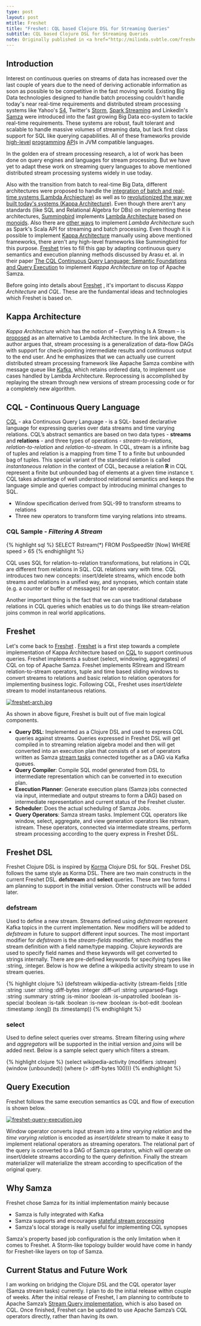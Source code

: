 ```yaml
---
type: post
layout: post
mtitle: Freshet
title: "Freshet: CQL based Clojure DSL for Streaming Queries"
subtitle: CQL based Clojure DSL for Streaming Queries
note: Originally published in <a href="http://milinda.svbtle.com/freshet-cql-based-clojure-dsl-for-streaming-queries">milinda.svbtle.com</a>. <br/><br/> Please note that, I have stop working on Freshet temporarily to focus on implmenting SQL based streaming query layer on top of Apache Samza. You can find more information about that project <a href="https://issues.apache.org/jira/browse/SAMZA-390">here</a>.
---
```

## Introduction

Interest on continuous queries on streams of data has increased over the last couple of years due to the need of deriving actionable information as soon as possible to be competitive in the fast moving world. Existing Big Data technologies designed to handle batch processing couldn't handle today's near real-time requirements and distributed stream processing systems like Yahoo's [S4](http://incubator.apache.org/s4/), Twitter's [Storm](https://storm.apache.org/), [Spark Streaming](https://spark.apache.org/streaming/) and LinkedIn's [Samza](http://samza.incubator.apache.org/) were introduced into the fast growing Big Data eco-system to tackle real-time requirements. These systems are robust, fault tolerant and scalable to handle massive volumes of streaming data, but lack first class support for SQL like querying capabilities. All of these frameworks provide [high-level](http://samza.incubator.apache.org/learn/documentation/0.8/api/overview.html) [programming](https://storm.apache.org/documentation/Trident-tutorial.html) [API](https://spark.apache.org/docs/latest/streaming-programming-guide.html)s in JVM compatible languages.

In the golden era of stream processing research, a lot of work has been done on query engines and languages for stream processing. But we have yet to adapt these work on streaming query languages to above mentioned distributed stream processing systems widely in use today.

Also with the transition from batch to real-time Big Data, different architectures were proposed to handle the [integration of batch and real-time systems (Lambda Archiecture)](http://lambda-architecture.net/) as well as to [revolutionized the way we built today's systems (Kappa Architecture)](http://www.kappa-architecture.com/). Even though there aren't any standards (like SQL and Relational Algebra for DBs) on implementing these architectures, [Summingbird](https://github.com/twitter/summingbird) implements [Lambda Architecture](http://lambda-architecture.net/) based on [monoids](http://en.wikipedia.org/wiki/Monoid). Also there are [other ways](http://spark-summit.org/2014/talk/applying-the-lambda-architecture-with-spark) to implement *Lambda Architecture* such as Spark's Scala API for streaming and batch processing. Even though it is possible to implement [Kappa Architecture](http://www.kappa-architecture.com/) manually using above mentioned frameworks, there aren't any high-level frameworks like Summingbird for this purpose. [Freshet](https://github.com/milinda/Freshet) tries to fill this gap by adapting continuous query semantics and execution planning methods discussed by Arasu et. al. in their paper [The CQL Continuous Query Language: Semantic Foundations and Query Execution](https://cs.uwaterloo.ca/~david/cs848/stream-cql.pdf) to implement *Kappa Architecture* on top of Apache Samza.

Before going into details about [Freshet](https://github.com/milinda/Freshet) , it's important to discuss *Kappa Architecture* and *CQL*. These are the fundamental ideas and technologies which Freshet is based on.

## Kappa Architecture

*Kappa Architecture* which has the notion of – Everything Is A Stream – is [proposed](http://radar.oreilly.com/2014/07/questioning-the-lambda-architecture.html) as an alternative to Lambda Architecture. In the link above, the author  argues that, stream processing is a generalization of data-flow DAGs with support for check-pointing intermediate results and continuous output to the end user. And he emphasizes that we can actually use current distributed stream processing framework like Aapache Samza combine with message queue like [Kafka](http://kafka.apache.org/), which retains ordered data, to implement use cases handled by Lambda Architecture. Reprocessing is accomplished by replaying the stream through new versions of stream processing code or for a completely new algorithm.

## CQL - Continuous Query Language

[CQL](https://cs.uwaterloo.ca/~david/cs848/stream-cql.pdf) - aka Continuous Query Language - is a SQL- based declarative language for expressing queries over data streams and time varying relations. CQL’s abstract semantics are based on two data types - **streams** and **relations** - and three types of operations - *stream-to-relations*, *relation-to-relation* and *relation-to-stream*. In CQL, stream is a infinite bag of tuples and relation is a mapping from time &Tau; to a finite but unbounded bag of tuples. This special variant of the standard relation is called *instantaneous relation* in the context of CQL, because a relation **R** in CQL represent a finite but unbounded bag of elements at a given time instance &tau;. CQL takes advantage of well understood relational semantics and keeps the language simple and queries compact by introducing minimal changes to SQL.

- Window specification derived from SQL-99 to transform streams to relations
- Three new operators to transform time varying relations into streams.

### CQL Sample - *Filtering A Stream*

{% highlight sql %}
SELECT Rstream(*)
 FROM PosSpeedStr [Now]
 WHERE speed > 65
{% endhighlight %}

CQL uses SQL for relation-to-relation transformations, but relations in CQL are different from relations in SQL. CQL relations vary with time. CQL introduces two new concepts: insert/delete streams, which encode both streams and relations in a unified way, and synopses, which contain state (e.g. a counter or buffer of messages) for an operator.

Another important thing is the fact that we can use traditional database relations in CQL queries which enables us to do things like stream-relation joins common in real world applications.

## Freshet

Let's come back to [Freshet](https://github.com/milinda/Freshet) . [Freshet](https://github.com/milinda/Freshet)  is a first step towards a complete implementation of Kappa Architecture based on [CQL](https://cs.uwaterloo.ca/~david/cs848/stream-cql.pdf) to support continuous queries. Freshet implements a subset (select, windowing, aggregates) of CQL on top of Apache Samza. Freshet implements RStream and IStream relation-to-stream operators, tuple and time based sliding windows to convert streams to relations and basic relation to relation operators for implementing business logic. Following CQL, Freshet uses *insert/delete* stream to model instantaneous relations.

[![freshet-arch.jpg](https://d23f6h5jpj26xu.cloudfront.net/bzsmth0xzik1jq_small.jpg)](http://img.svbtle.com/bzsmth0xzik1jq.jpg)

As shown in above figure, Freshet is built out of five main logical components.

* **Query DSL**: Implemented as a Clojure DSL and used to express CQL queries against streams. Queries expressed in Freshet DSL will get compiled in to streaming relation algebra model and then will get converted into an execution plan that consists of a set of operators written as Samza [stream tasks](http://samza.incubator.apache.org/learn/documentation/0.8/api/overview.html) connected together as a DAG via Kafka queues.
* **Query Compiler**: Compile SQL model generated from DSL to intermediate representation which can be converted in to execution plan.
* **Execution Planner**: Generate execution plans (Samza jobs connected via input, intermediate and output streams to form a DAG) based on intermediate representation and current status of the Freshet cluster.
* **Scheduler**: Does the actual scheduling of Samza Jobs.
* **Query Operators**: Samza stream tasks. Implement
CQL operators like window, select, aggregate, and view generation operators like rstream, istream. These operators, connected via intermediate streams, perform stream processing according to the query express in Freshet DSL.

## Freshet DSL

Freshet Clojure DSL is inspired by [Korma](http://sqlkorma.com/) Clojure DSL for SQL. Freshet DSL follows the same style as Korma DSL. There are two main constructs in the current Freshet DSL. **defstream** and **select** queries. These are two forms I am planning to support in the initial version. Other constructs will be added later.

### defstream

Used to define a new stream. Streams defined using *defstream* represent Kafka topics in the current implementation. New modifiers will be added to *defstream* in future to support different input sources. The most important modifier for *defstream* is the *stream-fields* modifier, which modifies the stream definition with a field name/type mapping. Clojure *keywords* are used to specify field names and these keywords will get converted to strings internally. There are pre-defined keywords for specifying types like :string, :integer. Below is how we define a wikipedia activity stream to use in stream queries.

{% highlight clojure %}
(defstream wikipedia-activity
           (stream-fields [:title :string
                           :user :string
                           :diff-bytes :integer
                           :diff-url :string
                           :unparsed-flags :string
                           :summary :string
                           :is-minor :boolean
                           :is-unpatrolled :boolean
                           :is-special :boolean
                           :is-talk :boolean
                           :is-new :boolean
                           :is-bot-edit :boolean
                           :timestamp :long])
           (ts :timestamp))
{% endhighlight %}


### select

Used to define select queries over streams. Stream filtering using *where* and *aggregators* will be supported in the initial version and *joins* will be added next. Below is a sample select query which filters a stream.

{% highlight clojure %}
(select wikipedia-activity
           (modifiers :istream)
           (window (unbounded))
           (where (> :diff-bytes 100)))
{% endhighlight %}


## Query Execution

Freshet follows the same execution semantics as CQL and flow of execution is shown below.

[![freshet-query-execution.jpg](https://d23f6h5jpj26xu.cloudfront.net/csdnd7s46rbvq_small.jpg)](http://img.svbtle.com/csdnd7s46rbvq.jpg)

Window operator converts input stream into a *time varying relation* and the *time varying relation* is encoded as *insert/delete* stream to make it easy to implement relational operators as streaming operators. The relational part of the query is converted to a DAG of Samza operators, which will operate on insert/delete streams according to the query definition. Finally the stream materializer will materialize the stream according to specification of the original query.

## Why Samza

Freshet chose Samza for its initial implementation mainly because

* Samza is fully integrated with Kafka
* Samza supports and encourages [stateful stream processing](http://samza.incubator.apache.org/learn/documentation/0.8/container/state-management.html)
* Samza's local storage is really useful for implementing CQL synopses

Samza's property based job configuration is the only limitation when it comes to Freshet. A Storm-like topology builder would have come in handy for Freshet-like layers on top of Samza.

## Current Status and Future Work

I am working on bridging the Clojure DSL and the CQL operator layer (Samza stream tasks) currently. I plan to do the initial release within couple of weeks. After the initial release of Freshet, I am planning to contribute to Apache Samza’s [Stream Query implementation](https://issues.apache.org/jira/browse/SAMZA-390), which is also based on CQL. Once finished, Freshet can be updated to use Apache Samza’s CQL operators directly, rather than having its own.

